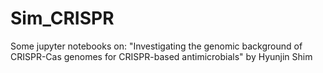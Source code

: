 # Sim_CRISPR

Some jupyter notebooks on:
"Investigating the genomic background of CRISPR-Cas genomes for CRISPR-based antimicrobials" by Hyunjin Shim
